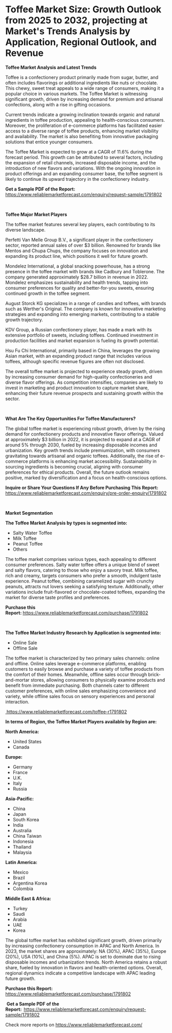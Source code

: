<p><h1>Toffee Market Size: Growth Outlook from 2025 to 2032, projecting at Market's Trends Analysis by Application, Regional Outlook, and Revenue</h1></p><p><strong>Toffee Market Analysis and Latest Trends</strong></p>
<p><p>Toffee is a confectionery product primarily made from sugar, butter, and often includes flavorings or additional ingredients like nuts or chocolate. This chewy, sweet treat appeals to a wide range of consumers, making it a popular choice in various markets. The Toffee Market is witnessing significant growth, driven by increasing demand for premium and artisanal confections, along with a rise in gifting occasions.</p><p>Current trends indicate a growing inclination towards organic and natural ingredients in toffee production, appealing to health-conscious consumers. Moreover, the proliferation of e-commerce platforms has facilitated easier access to a diverse range of toffee products, enhancing market visibility and availability. The market is also benefiting from innovative packaging solutions that entice younger consumers.</p><p>The Toffee Market is expected to grow at a CAGR of 11.6% during the forecast period. This growth can be attributed to several factors, including the expansion of retail channels, increased disposable income, and the introduction of new flavors and variations. With the ongoing innovation in product offerings and an expanding consumer base, the toffee segment is likely to continue its upward trajectory in the confectionery industry.</p></p>
<p><strong>Get a Sample PDF of the Report:&nbsp;</strong> <a href="https://www.reliablemarketforecast.com/enquiry/request-sample/1791802?utm_campaign=2472&utm_medium=2&utm_source=Github&utm_content=ia&utm_term=07042025&utm_id=toffee">https://www.reliablemarketforecast.com/enquiry/request-sample/1791802</a></p>
<p>&nbsp;</p>
<p><strong>Toffee Major Market Players</strong></p>
<p><p>The toffee market features several key players, each contributing to its diverse landscape. </p><p>Perfetti Van Melle Group B.V., a significant player in the confectionery sector, reported annual sales of over $3 billion. Renowned for brands like Mentos and Chupa Chups, the company focuses on innovation and expanding its product line, which positions it well for future growth.</p><p>Mondelez International, a global snacking powerhouse, has a strong presence in the toffee market with brands like Cadbury and Toblerone. The company generated approximately $28.7 billion in revenue in 2022. Mondelez emphasizes sustainability and health trends, tapping into consumer preferences for quality and better-for-you sweets, ensuring continued growth in the toffee segment.</p><p>August Storck KG specializes in a range of candies and toffees, with brands such as Werther's Original. The company is known for innovative marketing strategies and expanding into emerging markets, contributing to a stable growth trajectory. </p><p>KDV Group, a Russian confectionery player, has made a mark with its extensive portfolio of sweets, including toffees. Continued investment in production facilities and market expansion is fueling its growth potential.</p><p>Hsu Fu Chi International, primarily based in China, leverages the growing Asian market, with an expanding product range that includes various toffees, although specific revenue figures are often not disclosed.</p><p>The overall toffee market is projected to experience steady growth, driven by increasing consumer demand for high-quality confectioneries and diverse flavor offerings. As competition intensifies, companies are likely to invest in marketing and product innovation to capture market share, enhancing their future revenue prospects and sustaining growth within the sector.</p></p>
<p>&nbsp;</p>
<p><strong>What Are The Key Opportunities For Toffee Manufacturers?</strong></p>
<p><p>The global toffee market is experiencing robust growth, driven by the rising demand for confectionery products and innovative flavor offerings. Valued at approximately $3 billion in 2022, it is projected to expand at a CAGR of around 5% through 2030, fueled by increasing disposable incomes and urbanization. Key growth trends include premiumization, with consumers gravitating towards artisanal and organic toffees. Additionally, the rise of e-commerce platforms is enhancing market accessibility. Sustainability in sourcing ingredients is becoming crucial, aligning with consumer preferences for ethical products. Overall, the future outlook remains positive, marked by diversification and a focus on health-conscious options.</p></p>
<p><strong>Inquire or Share Your Questions If Any Before Purchasing This Report:</strong> <a href="https://www.reliablemarketforecast.com/enquiry/pre-order-enquiry/1791802?utm_campaign=2472&utm_medium=2&utm_source=Github&utm_content=ia&utm_term=07042025&utm_id=toffee">https://www.reliablemarketforecast.com/enquiry/pre-order-enquiry/1791802</a></p>
<p>&nbsp;</p>
<p><strong>Market Segmentation</strong></p>
<p><strong>The Toffee Market Analysis by types is segmented into:</strong></p>
<p><ul><li>Salty Water Toffee</li><li>Milk Toffee</li><li>Peanut Toffee</li><li>Others</li></ul></p>
<p><p>The toffee market comprises various types, each appealing to different consumer preferences. Salty water toffee offers a unique blend of sweet and salty flavors, catering to those who enjoy a savory treat. Milk toffee, rich and creamy, targets consumers who prefer a smooth, indulgent taste experience. Peanut toffee, combining caramelized sugar with crunchy peanuts, attracts nut lovers seeking a satisfying texture. Additionally, other variations include fruit-flavored or chocolate-coated toffees, expanding the market for diverse taste profiles and preferences.</p></p>
<p><strong>Purchase this Report:&nbsp;</strong><a href="https://www.reliablemarketforecast.com/purchase/1791802?utm_campaign=2472&utm_medium=2&utm_source=Github&utm_content=ia&utm_term=07042025&utm_id=toffee">https://www.reliablemarketforecast.com/purchase/1791802</a></p>
<p>&nbsp;</p>
<p><strong>The Toffee Market Industry Research by Application is segmented into:</strong></p>
<p><ul><li>Online Sale</li><li>Offline Sale</li></ul></p>
<p><p>The toffee market is characterized by two primary sales channels: online and offline. Online sales leverage e-commerce platforms, enabling customers to easily browse and purchase a variety of toffee products from the comfort of their homes. Meanwhile, offline sales occur through brick-and-mortar stores, allowing consumers to physically examine products and benefit from immediate purchasing. Both channels cater to different customer preferences, with online sales emphasizing convenience and variety, while offline sales focus on sensory experiences and personal interaction.</p></p>
<p><a href="https://www.reliablemarketforecast.com/toffee-r1791802?utm_campaign=2472&utm_medium=2&utm_source=Github&utm_content=ia&utm_term=07042025&utm_id=toffee">&nbsp;https://www.reliablemarketforecast.com/toffee-r1791802</a></p>
<p><strong>In terms of Region, the Toffee Market Players available by Region are:</strong></p>
<p>
    <p> <strong> North America: </strong>
        <ul>
            <li>United States</li>
            <li>Canada</li>
        </ul>
        </p> 
    <p> <strong> Europe: </strong>
        <ul>
            <li>Germany</li>
            <li>France</li>
            <li>U.K.</li>
            <li>Italy</li>
            <li>Russia</li>
        </ul>
        </p> 
    <p> <strong> Asia-Pacific: </strong>
        <ul>
            <li>China</li>
            <li>Japan</li>
            <li>South Korea</li>
            <li>India</li>
            <li>Australia</li>
            <li>China Taiwan</li>
            <li>Indonesia</li>
            <li>Thailand</li>
            <li>Malaysia</li>
        </ul>
        </p> 
    <p> <strong> Latin America: </strong>
        <ul>
            <li>Mexico</li>
            <li>Brazil</li>
            <li>Argentina Korea</li>
            <li>Colombia</li>
        </ul>
        </p> 
    <p> <strong> Middle East & Africa: </strong>
        <ul>
            <li>Turkey</li>
            <li>Saudi</li>
            <li>Arabia</li>
            <li>UAE</li>
            <li>Korea</li>
        </ul>
    </p>
    </p>
<p><p>The global toffee market has exhibited significant growth, driven primarily by increasing confectionery consumption in APAC and North America. In 2023, the market shares are approximately: NA (30%), APAC (35%), Europe (20%), USA (10%), and China (5%). APAC is set to dominate due to rising disposable incomes and urbanization trends. North America retains a robust share, fueled by innovation in flavors and health-oriented options. Overall, regional dynamics indicate a competitive landscape with APAC leading future growth.</p></p>
<p><strong>Purchase this Report: </strong><a href="https://www.reliablemarketforecast.com/purchase/1791802?utm_campaign=2472&utm_medium=2&utm_source=Github&utm_content=ia&utm_term=07042025&utm_id=toffee">https://www.reliablemarketforecast.com/purchase/1791802</a></p>
<p>&nbsp;<strong>Get a Sample PDF of the Report:&nbsp;&nbsp;</strong><a href="https://www.reliablemarketforecast.com/enquiry/request-sample/1791802?utm_campaign=2472&utm_medium=2&utm_source=Github&utm_content=ia&utm_term=07042025&utm_id=toffee">https://www.reliablemarketforecast.com/enquiry/request-sample/1791802</a></p>
<p><strong></strong></p>
<p>Check more reports on <a href="https://www.reliablemarketforecast.com/?utm_campaign=2472&utm_medium=2&utm_source=Github&utm_content=ia&utm_term=07042025&utm_id=toffee">https://www.reliablemarketforecast.com/</a></p>